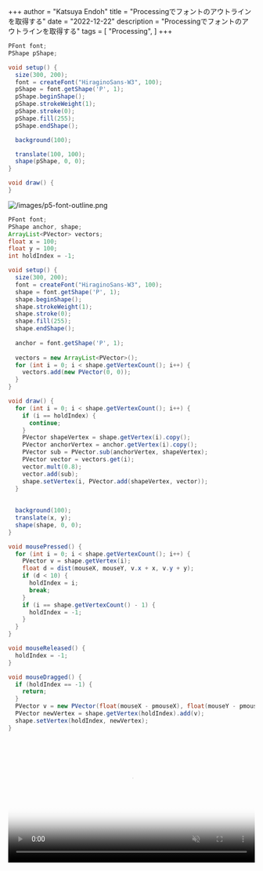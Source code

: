 +++
author = "Katsuya Endoh"
title = "Processingでフォントのアウトラインを取得する"
date = "2022-12-22"
description = "Processingでフォントのアウトラインを取得する"
tags = [
    "Processing",
]
+++


```java
PFont font;
PShape pShape;

void setup() {
  size(300, 200);
  font = createFont("HiraginoSans-W3", 100);
  pShape = font.getShape('P', 1);
  pShape.beginShape();
  pShape.strokeWeight(1);
  pShape.stroke(0);
  pShape.fill(255);
  pShape.endShape();

  background(100);

  translate(100, 100);
  shape(pShape, 0, 0);
}

void draw() {
}
```

![/images/p5-font-outline.png](/images/p5-font-outline.png)


```java
PFont font;
PShape anchor, shape;
ArrayList<PVector> vectors;
float x = 100;
float y = 100;
int holdIndex = -1;

void setup() {
  size(300, 200);
  font = createFont("HiraginoSans-W3", 100);
  shape = font.getShape('P', 1);
  shape.beginShape();
  shape.strokeWeight(1);
  shape.stroke(0);
  shape.fill(255);
  shape.endShape();
  
  anchor = font.getShape('P', 1);
  
  vectors = new ArrayList<PVector>();
  for (int i = 0; i < shape.getVertexCount(); i++) {
    vectors.add(new PVector(0, 0));
  }
}

void draw() {
  for (int i = 0; i < shape.getVertexCount(); i++) {
    if (i == holdIndex) {
      continue;
    }
    PVector shapeVertex = shape.getVertex(i).copy();
    PVector anchorVertex = anchor.getVertex(i).copy();
    PVector sub = PVector.sub(anchorVertex, shapeVertex);
    PVector vector = vectors.get(i);
    vector.mult(0.8);
    vector.add(sub);
    shape.setVertex(i, PVector.add(shapeVertex, vector));
  }
  
  
  background(100);
  translate(x, y);
  shape(shape, 0, 0);
}

void mousePressed() {
  for (int i = 0; i < shape.getVertexCount(); i++) {
    PVector v = shape.getVertex(i);
    float d = dist(mouseX, mouseY, v.x + x, v.y + y);
    if (d < 10) {
      holdIndex = i;
      break;
    }
    if (i == shape.getVertexCount() - 1) {
      holdIndex = -1;
    }
  }
}

void mouseReleased() {
  holdIndex = -1;
}

void mouseDragged() {
  if (holdIndex == -1) {
    return;
  }
  PVector v = new PVector(float(mouseX - pmouseX), float(mouseY - pmouseY));
  PVector newVertex = shape.getVertex(holdIndex).add(v);
  shape.setVertex(holdIndex, newVertex);
}

```

<video controls playsinline muted="true" width="100%" type="video/mp4" poster="/images/p5-font-outline-spring.png">
  <source src="/videos/p5-font-outline.mov">
  </source>
  Sorry, your browser doesn't support embedded videos.
</video>
